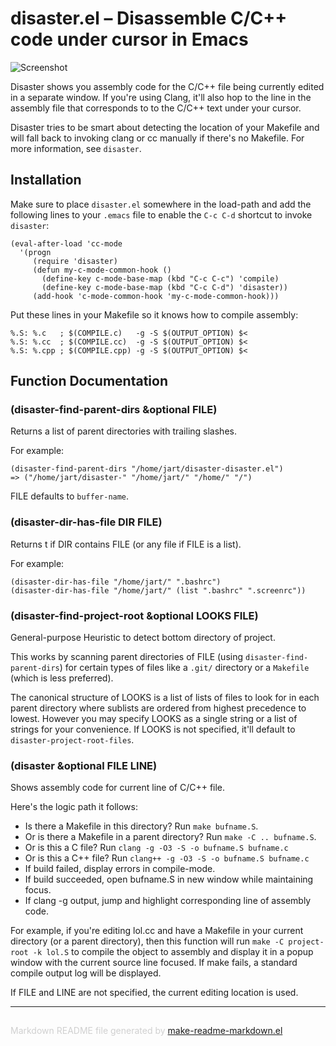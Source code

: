 disaster.el – Disassemble C/C++ code under cursor in Emacs
==========================================================

![Screenshot](http://i.imgur.com/vl2OD3P.png)

Disaster shows you assembly code for the C/C++ file being currently edited
in a separate window. If you're using Clang, it'll also hop to the line in
the assembly file that corresponds to to the C/C++ text under your cursor.

Disaster tries to be smart about detecting the location of your Makefile and
will fall back to invoking clang or cc manually if there's no Makefile. For
more information, see `disaster`.

Installation
------------

Make sure to place `disaster.el` somewhere in the load-path and add the
following lines to your `.emacs` file to enable the `C-c C-d` shortcut to
invoke `disaster`:

    (eval-after-load 'cc-mode
      '(progn
         (require 'disaster)
         (defun my-c-mode-common-hook ()
           (define-key c-mode-base-map (kbd "C-c C-c") 'compile)
           (define-key c-mode-base-map (kbd "C-c C-d") 'disaster))
         (add-hook 'c-mode-common-hook 'my-c-mode-common-hook)))

Put these lines in your Makefile so it knows how to compile assembly:

    %.S: %.c   ; $(COMPILE.c)   -g -S $(OUTPUT_OPTION) $<
    %.S: %.cc  ; $(COMPILE.cc)  -g -S $(OUTPUT_OPTION) $<
    %.S: %.cpp ; $(COMPILE.cpp) -g -S $(OUTPUT_OPTION) $<

Function Documentation
----------------------

### (disaster-find-parent-dirs &optional FILE)

Returns a list of parent directories with trailing slashes.

For example:

    (disaster-find-parent-dirs "/home/jart/disaster-disaster.el")
    => ("/home/jart/disaster-" "/home/jart/" "/home/" "/")

FILE defaults to `buffer-name`.

### (disaster-dir-has-file DIR FILE)

Returns t if DIR contains FILE (or any file if FILE is a list).

For example:

    (disaster-dir-has-file "/home/jart/" ".bashrc")
    (disaster-dir-has-file "/home/jart/" (list ".bashrc" ".screenrc"))

### (disaster-find-project-root &optional LOOKS FILE)

General-purpose Heuristic to detect bottom directory of project.

This works by scanning parent directories of FILE (using
`disaster-find-parent-dirs`) for certain types of files like a
`.git/` directory or a `Makefile` (which is less preferred).

The canonical structure of LOOKS is a list of lists of files
to look for in each parent directory where sublists are ordered
from highest precedence to lowest.  However you may specify
LOOKS as a single string or a list of strings for your
convenience. If LOOKS is not specified, it'll default to
`disaster-project-root-files`.

### (disaster &optional FILE LINE)

Shows assembly code for current line of C/C++ file.

Here's the logic path it follows:

- Is there a Makefile in this directory? Run `make bufname.S`.
- Or is there a Makefile in a parent directory? Run `make -C .. bufname.S`.
- Or is this a C file? Run `clang -g -O3 -S -o bufname.S bufname.c`
- Or is this a C++ file? Run `clang++ -g -O3 -S -o bufname.S bufname.c`
- If build failed, display errors in compile-mode.
- If build succeeded, open bufname.S in new window while maintaining focus.
- If clang -g output, jump and highlight corresponding line of assembly code.

For example, if you're editing lol.cc and have a Makefile in your
current directory (or a parent directory), then this function
will run `make -C project-root -k lol.S` to compile the object
to assembly and display it in a popup window with the current
source line focused. If make fails, a standard compile output log
will be displayed.

If FILE and LINE are not specified, the current editing location
is used.

-----
<div style="padding-top:15px;color: #d0d0d0;">
Markdown README file generated by
<a href="https://github.com/mgalgs/make-readme-markdown">make-readme-markdown.el</a>
</div>
